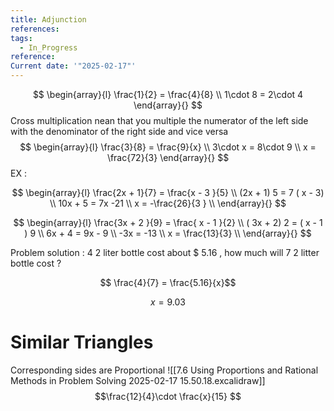 ```yaml
---
title: Adjunction
references: 
tags:
  - In_Progress
reference: 
Current date: '"2025-02-17"'
---
```

$$
\begin{array}{l}
 \frac{1}{2}  =  \frac{4}{8} \\
1\cdot 8  =  2\cdot 4 
\end{array}{}
$$
Cross multiplication nean that you multiple  the numerator of  the left side with  the denominator of the right side and vice versa 
$$
\begin{array}{l}
 \frac{3}{8}  =  \frac{9}{x} \\
3\cdot x  =  8\cdot 9  \\
x  = \frac{72}{3}
\end{array}{}
$$
EX : 

$$
\begin{array}{l}
\frac{2x + 1}{7}  = \frac{x - 3 }{5} \\
 (2x + 1)  5 =   7 ( x - 3) \\
 10x +  5 =   7x  -21  \\
x    =   -\frac{26}{3 }      \\
\end{array}{}
$$ 



$$
\begin{array}{l}
\frac{3x   +  2 }{9}  = \frac{ x  -  1  }{2} \\
 ( 3x   +  2) 2    = ( x  -  1 ) 9  \\
6x  + 4  =  9x   - 9   \\
-3x =  -13  \\
x = \frac{13}{3}    \\
\end{array}{}
$$

Problem solution  : 
4   2 liter bottle  cost about $ 5.16  , how much will  7  2 litter bottle cost ? 

$$ \frac{4}{7}  =  \frac{5.16}{x}$$ 

$$ x   = 9.03$$ 

# Similar  Triangles 
Corresponding sides  are Proportional 
![[7.6 Using Proportions and Rational Methods in Problem Solving 2025-02-17 15.50.18.excalidraw]]
$$\frac{12}{4}\cdot \frac{x}{15} $$
